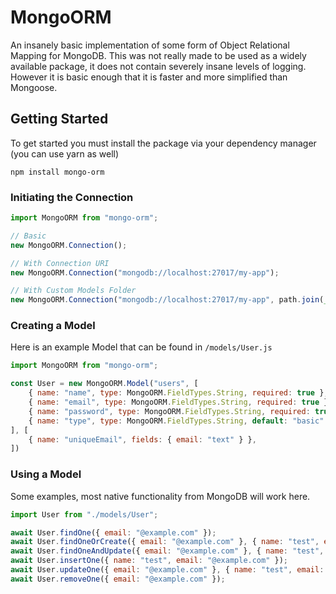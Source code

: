 # MongoORM

An insanely basic implementation of some form of Object Relational Mapping for MongoDB. This was not really made to be used as a widely available package, it does not contain severely insane levels of logging. However it is basic enough that it is faster and more simplified than Mongoose.

## Getting Started

To get started you must install the package via your dependency manager (you can use yarn as well)

`npm install mongo-orm`

### Initiating the Connection

```js
import MongoORM from "mongo-orm";

// Basic
new MongoORM.Connection();

// With Connection URI
new MongoORM.Connection("mongodb://localhost:27017/my-app");

// With Custom Models Folder
new MongoORM.Connection("mongodb://localhost:27017/my-app", path.join(__dirname, "path/to/models"));
```

### Creating a Model

Here is an example Model that can be found in `/models/User.js`
```js
import MongoORM from "mongo-orm";

const User = new MongoORM.Model("users", [
    { name: "name", type: MongoORM.FieldTypes.String, required: true },
    { name: "email", type: MongoORM.FieldTypes.String, required: true },
    { name: "password", type: MongoORM.FieldTypes.String, required: true },
    { name: "type", type: MongoORM.FieldTypes.String, default: "basic" },
], [ 
    { name: "uniqueEmail", fields: { email: "text" } },
])
```

### Using a Model

Some examples, most native functionality from MongoDB will work here.
```js
import User from "./models/User";

await User.findOne({ email: "@example.com" });
await User.findOneOrCreate({ email: "@example.com" }, { name: "test", email: "@example.com" });
await User.findOneAndUpdate({ email: "@example.com" }, { name: "test", email: "new@example.com" }, "$set");
await User.insertOne({ name: "test", email: "@example.com" });
await User.updateOne({ email: "@example.com" }, { name: "test", email: "new@example.com" }, "$set");
await User.removeOne({ email: "@example.com" });
```
